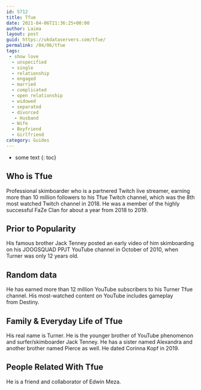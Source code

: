 ```yaml
---
id: 5712
title: Tfue
date: 2021-04-06T21:36:25+00:00
author: Laima
layout: post
guid: https://ukdataservers.com/tfue/
permalink: /04/06/tfue
tags:
 - show love
  - unspecified
  - single
  - relationship
  - engaged
  - married
  - complicated
  - open relationship
  - widowed
  - separated
  - divorced
   - Husband
  - Wife
  - Boyfriend
  - Girlfriend
category: Guides
---
```


* some text
{: toc}


## Who is Tfue
                  
                  
                  
Professional skimboarder who is a partnered Twitch live streamer, earning more than 10 million followers to his Tfue Twitch channel, which was the 8th most watched Twitch channel in 2018. He was a member of the highly successful FaZe Clan for about a year from 2018 to 2019. 
                  
              
            
              
            
                
                
                
## Prior to Popularity
                  
                  
                  
His famous brother Jack Tenney posted an early video of him skimboarding on his JOOGSQUAD PPJT YouTube channel in October of 2010, when Turner was only 12 years old. 
                  
              
            
              
            
                
                
                
## Random data
                  
                  
                  
He has earned more than 12 million YouTube subscribers to his Turner Tfue channel. His most-watched content on YouTube includes gameplay from Destiny.  
                  
              
            
              
            
                
                
                
## Family & Everyday Life of Tfue
                  
                  
                  
His real name is Turner. He is the younger brother of YouTube phenomenon and surfer/skimboarder Jack Tenney. He has a sister named Alexandra and another brother named Pierce as well. He dated Corinna Kopf in 2019.
                  
              
            
              
            
                
                
                
## People Related With Tfue
                  
                  
                  
He is a friend and collaborator of Edwin Meza.
                  
              
            
              
            
                
              
            
              
              
            
            
              
            
          
          
          